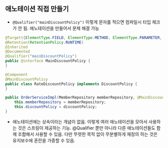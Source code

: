 ## 애노테이션 직접 만들기
-  ``@Qualifier("mainDiscountPolicy")`` 이렇게 문자를 적으면 컴파일시 타입 체크가 안 됨.
애노테이션을 만들어서 문제 해결 가능
```java
@Target({ElementType.FIELD, ElementType.METHOD, ElementType.PARAMETER, ElementType.TYPE, ElementType.ANNOTATION_TYPE})
@Retention(RetentionPolicy.RUNTIME)
@Inherited
@Documented
@Qualifier("mainDiscountPolicy")
public @interface MainDiscountPolicy {
}
```
```java
@Component
@MainDiscountPolicy
public class RateDiscountPolicy implements DiscountPolicy {
}
```
```java
public OrderServiceImpl(MemberRepository memberRepository, @MainDiscountPolicy DiscountPolicy discountPolicy) {
    this.memberRepository = memberRepository;
    this.discountPolicy = discountPolicy;
}
```

- 애노테이션에는 상속이라는 개념이 없음. 이렇게 여러 애노테이션을 모아서 사용하는 것은 스프링이 제공하는 기능.
@Qualifier 뿐만 아니라 다른 애노테이션들도 함께 조합해서 사용할 수 있음. 
  다만 뚜렷한 목적 없이 무분별하게 재정의 하는 것은 유지보수에 혼란을 가중할 수 있음.